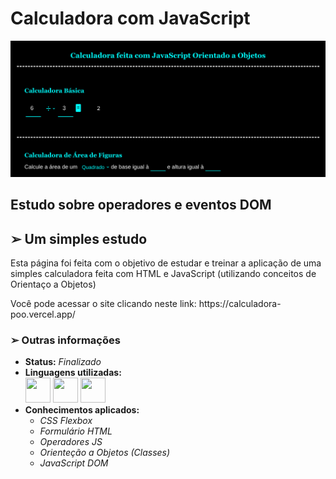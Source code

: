 <h1> Calculadora com JavaScript </h1>

<img src="site.png">

<h2>Estudo sobre operadores e eventos DOM</h2>

<h2> ➢ Um simples estudo </h2>
<p> 
  Esta página foi feita com o objetivo de estudar e treinar a aplicação
  de uma simples calculadora feita com HTML e JavaScript (utilizando conceitos
  de Orientaço a Objetos)
</p>
<p>
  Você pode acessar o site clicando neste link: https://calculadora-poo.vercel.app/
</p>

<h3> ➢ Outras informações </h3>
<ul>
  <li> <strong>Status:</strong> <em>Finalizado</em>
  <li> <strong>Linguagens utilizadas:</strong> <br>
    <div style="display: inline-block;">
      <img src="https://cdn.jsdelivr.net/gh/devicons/devicon/icons/html5/html5-original.svg" width="40" height="40" />
      <img src="https://cdn.jsdelivr.net/gh/devicons/devicon/icons/css3/css3-original.svg" width="40" height="40" />
      <img src="https://cdn.jsdelivr.net/gh/devicons/devicon/icons/javascript/javascript-plain.svg" width="40" height="40"/>
    </div>
  <li> <strong>Conhecimentos aplicados:</strong>
  <ul>
    <li> <em>CSS Flexbox</em>
    <li> <em>Formulário HTML </em>
    <li> <em>Operadores JS</em>
    <li> <em>Orienteção a Objetos (Classes)</em>
    <li> <em>JavaScript DOM</em>
  </ul>
</ul>
